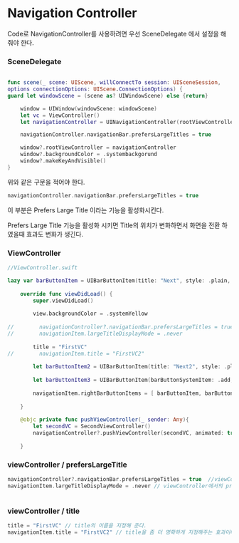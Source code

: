 # Navigation Controller

Code로 NavigationController를 사용하려면 우선 SceneDelegate 에서 설정을 해줘야 한다. 

### SceneDelegate

```swift

func scene(_ scene: UIScene, willConnectTo session: UISceneSession, 
options connectionOptions: UIScene.ConnectionOptions) {
guard let windowScene = (scene as? UIWindowScene) else {return}

	window = UIWindow(windowScene: windowScene)
	let vc = ViewController()
	let navigationController = UINavigationController(rootViewController: vc)

	navigationController.navigationBar.prefersLargeTitles = true

	window?.rootViewController = navigationController
	window?.backgroundColor = .systembackgorund
	window?.makeKeyAndVisible()
}
```

위와 같은 구문을 적어야 한다. 

```swift
navigationController.navigationBar.prefersLargeTitles = true
```

이 부분은 Prefers Large Title 이라는 기능을 활성화시킨다.

Prefers Large Title 기능을 활성화 시키면 Title의 위치가 변화하면서 화면을 전환 하였을때 효과도 변화가 생긴다. 

### ViewController

```swift
//ViewController.swift

lazy var barButtonItem = UIBarButtonItem(title: "Next", style: .plain, target: self, action: #selector(pushViewController(_:)))
    
    override func viewDidLoad() {
        super.viewDidLoad()
        
        view.backgroundColor = .systemYellow
        
//        navigationController?.navigationBar.prefersLargeTitles = true
//        navigationItem.largeTitleDisplayMode = .never
        
        title = "FirstVC"
//        navigationItem.title = "FirstVC2"
        
        let barButtonItem2 = UIBarButtonItem(title: "Next2", style: .plain, target: self, action: #selector(pushViewController(_:)))
        
        let barButtonItem3 = UIBarButtonItem(barButtonSystemItem: .add, target: self, action: #selector(pushViewController(_:)))
        
        navigationItem.rightBarButtonItems = [ barButtonItem, barButtonItem2, barButtonItem3 ]
        
    }
    
    @objc private func pushViewController(_ sender: Any){
        let secondVC = SecondViewController()
        navigationController?.pushViewController(secondVC, animated: true)
        
    }
```

### viewController / prefersLargeTitle

```swift
navigationController?.navigationBar.prefersLargeTitles = true  //viewController 안에 사용하면 해당 viewController만 Title이 적용된다.
navigationItem.largeTitleDisplayMode = .never // viewController에서의 prefers Large Title의 기능을 조절하게 된다. .never는 사용하지 않겠다는 것이다.
																							// .never / .automatic / .always 3가지 종류가 있다.
```

### viewController / title

```swift
title = "FirstVC" // title의 이름을 지정해 준다. 
navigationItem.title = "FirstVC2" // title을 좀 더 명확하게 지정해주는 효과이다.
```
